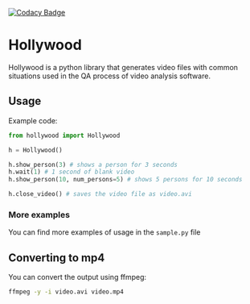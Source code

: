 [![Codacy Badge](https://api.codacy.com/project/badge/Grade/f4806f0a3bd4436eb8c5b88161e5f3ee)](https://www.codacy.com/manual/vmunhoz/hollywood?utm_source=github.com&amp;utm_medium=referral&amp;utm_content=vmunhoz/hollywood&amp;utm_campaign=Badge_Grade)

# Hollywood

Hollywood is a python library that generates video files with common situations used in the QA process of video analysis software.

## Usage

Example code:

``` python
from hollywood import Hollywood

h = Hollywood()

h.show_person(3) # shows a person for 3 seconds
h.wait(1) # 1 second of blank video
h.show_person(10, num_persons=5) # shows 5 persons for 10 seconds

h.close_video() # saves the video file as video.avi

```

### More examples

You can find more examples of usage in the `sample.py` file

## Converting to mp4

You can convert the output using ffmpeg:

``` bash
ffmpeg -y -i video.avi video.mp4
```